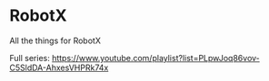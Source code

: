 # RobotX
All the things for RobotX

Full series: https://www.youtube.com/playlist?list=PLpwJoq86vov-C5SldDA-AhxesVHPRk74x
